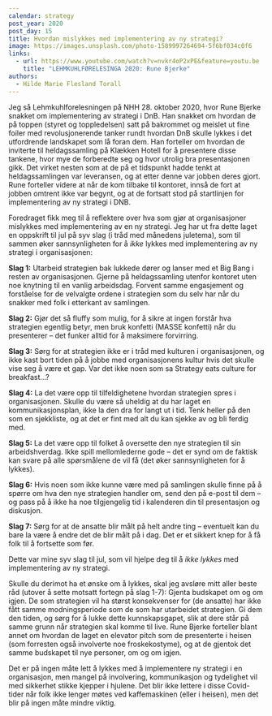 ```yaml
---
calendar: strategy
post_year: 2020
post_day: 15
title: Hvordan mislykkes med implementering av ny strategi?
image: https://images.unsplash.com/photo-1589997264694-5f6bf034c0f6
links:
  - url: https://www.youtube.com/watch?v=nvkr4oP2xPE&feature=youtu.be
    title: "LEHMKUHLFØRELESINGA 2020: Rune Bjerke"
authors:
  - Hilde Marie Flesland Torall
---
```

Jeg så Lehmkuhlforelesningen på NHH 28. oktober 2020, hvor Rune Bjerke snakket om implementering av strategi i DnB. Han snakket om hvordan de på toppen (styret og toppledelsen) satt på bakrommet og meislet ut fine foiler med revolusjonerende tanker rundt hvordan DnB skulle lykkes i det utfordrende landskapet som lå foran dem. Han forteller om hvordan de inviterte til heldagssamling på Klækken Hotell for å presentere disse tankene, hvor mye de forberedte seg og hvor utrolig bra presentasjonen gikk. Det virket nesten som at de på et tidspunkt hadde tenkt at heldagssamlingen var leveransen, og at etter denne var jobben deres gjort. Rune forteller videre at når de kom tilbake til kontoret, innså de fort at jobben omtrent ikke var begynt, og at de fortsatt stod på startlinjen for implementering av ny strategi i DNB.

Foredraget fikk meg til å reflektere over hva som gjør at organisasjoner mislykkes med implementering av en ny strategi. Jeg har ut fra dette laget en oppskrift til jul på syv slag (i tråd med månedens juletema), som til sammen øker sannsynligheten for å *ikke* lykkes med implementering av ny strategi i organisasjonen:

**Slag 1:**
Utarbeid strategien bak lukkede dører og lanser med et Big Bang i resten av organisasjonen. Gjerne på heldagssamling utenfor kontoret uten noe knytning til en vanlig arbeidsdag. Forvent samme engasjement og forståelse for de velvalgte ordene i strategien som du selv har når du snakker med folk i etterkant av samlingen.

**Slag 2:**
Gjør det så fluffy som mulig, for å sikre at ingen forstår hva strategien egentlig betyr, men bruk konfetti (MASSE konfetti) når du presenterer – det funker alltid for å maksimere forvirring.

**Slag 3:**
Sørg for at strategien ikke er i tråd med kulturen i organisasjonen, og ikke kast bort tiden på å jobbe med organisasjonens kultur hvis det skulle vise seg å være et gap. Var det ikke noen som sa Strategy eats culture for breakfast...?

**Slag 4:**
La det være opp til tilfeldighetene hvordan strategien spres i organisasjonen. Skulle du være så uheldig at du har laget en kommunikasjonsplan, ikke la den dra for langt ut i tid. Tenk heller på den som en sjekkliste, og at det er fint med alt du kan sjekke av og bli ferdig med.

**Slag 5:**
La det være opp til folket å oversette den nye strategien til sin arbeidshverdag. Ikke spill mellomlederne gode – det er synd om de faktisk kan svare på alle spørsmålene de vil få (det øker sannsynligheten for å lykkes).

**Slag 6:**
Hvis noen som ikke kunne være med på samlingen skulle finne på å spørre om hva den nye strategien handler om, send den på e-post til dem – og pass på å ikke ha noe tilgjengelig tid i kalenderen din til presentasjon og diskusjon.

**Slag 7:**
Sørg for at de ansatte blir målt på helt andre ting – eventuelt kan du bare la være å endre det de blir målt på i dag. Det er et sikkert knep for å få folk til å fortsette som før.

Dette var mine syv slag til jul, som vil hjelpe deg til å *ikke lykkes* med implementering av ny strategi. 

Skulle du derimot ha et ønske om å lykkes, skal jeg avsløre mitt aller beste råd (utover å sette motsatt fortegn på slag 1-7): Gjenta budskapet om og om igjen. De som strategien vil ha størst konsekvenser for (de ansatte) har ikke fått samme modningsperiode som de som har utarbeidet strategien. Gi dem den tiden, og sørg for å lukke dette kunnskapsgapet, slik at dere står på samme grunn når strategien skal komme til live. Rune Bjerke forteller blant annet om hvordan de laget en elevator pitch som de presenterte i heisen (som forresten også involverte noe froskekostyme), og at de gjentok det samme budskapet til nye personer, om og om igjen. 

Det er på ingen måte lett å lykkes med å implementere ny strategi i en organisasjon, men mangel på involvering, kommunikasjon og tydelighet vil med sikkerhet stikke kjepper i hjulene. Det blir ikke lettere i disse Covid-tider når folk ikke lenger møtes ved kaffemaskinen (eller i heisen), men det blir på ingen måte mindre viktig.